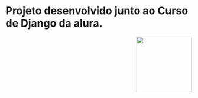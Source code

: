 <h1>Projeto desenvolvido junto ao Curso de Django da alura.</h1>

<img align="right" height="150" src="https://media1.tenor.com/m/DeHJdqnajCUAAAAC/leonardo-leonardo-dicaprio.gif" />
